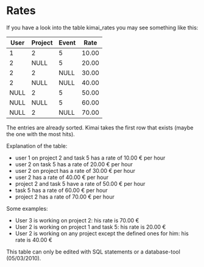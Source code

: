 # Rates

If you have a look into the table kimai_rates you may see something like this:

| User | Project | Event | Rate |
| -- | -- | -- | -- |
| 1 | 2 | 5 | 10.00 |
| 2 | NULL | 5 | 20.00 |
| 2 | 2 | NULL | 30.00 |
| 2 | NULL | NULL | 40.00 |
| NULL | 2 | 5 | 50.00 |
| NULL | NULL | 5 | 60.00 |
| NULL | 2 | NULL | 70.00 |

The entries are already sorted. Kimai takes the first row that exists (maybe the one with the most hits).

Explanation of the table:

- user 1 on project 2 and task 5 has a rate of 10.00 € per hour
- user 2 on task 5 has a rate of 20.00 € per hour
- user 2 on project has a rate of 30.00 € per hour
- user 2 has a rate of 40.00 € per hour
- project 2 and task 5 have a rate of 50.00 € per hour
- task 5 has a rate of 60.00 € per hour
- project 2 has a rate of 70.00 € per hour

Some examples:
- User 3 is working on project 2: his rate is 70.00 €
- User 2 is working on project 1 and task 5: his rate is 20.00 €
- User 2 is working on any project except the defined ones for him: his rate is 40.00 €

This table can only be edited with SQL statements or a database-tool (05/03/2010).

